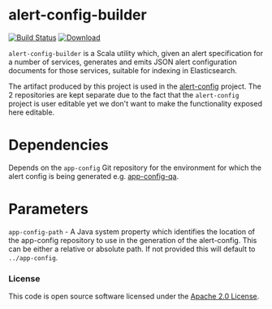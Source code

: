 
# alert-config-builder

[![Build Status](https://travis-ci.org/hmrc/alert-config-builder.svg?branch=master)](https://travis-ci.org/hmrc/alert-config-builder) [ ![Download](https://api.bintray.com/packages/hmrc/releases/alert-config-builder/images/download.svg) ](https://bintray.com/hmrc/releases/alert-config-builder/_latestVersion)

`alert-config-builder` is a Scala utility which, given an alert specification for a number of services, generates and emits JSON alert configuration documents for those services, suitable for indexing in Elasticsearch.

The artifact produced by this project is used in the [alert-config](https://github.tools.tax.service.gov.uk/hmrc/alert-config) project. The 2 repositories are kept separate due to the fact that the `alert-config` project is user editable yet we don't want to make the functionality exposed here editable.

# Dependencies

Depends on the `app-config` Git repository for the environment for which the alert config is being generated e.g. [app-config-qa](https://github.tools.tax.service.gov.uk/HMRC/app-config-qa/).

# Parameters

`app-config-path` - A Java system property which identifies the location of the app-config repository to use in the generation of the alert-config. This can be either a relative or absolute path. If not provided this will default to `../app-config`.

### License

This code is open source software licensed under the [Apache 2.0 License]("http://www.apache.org/licenses/LICENSE-2.0.html").
